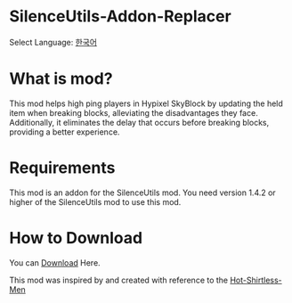 # SilenceUtils-Addon-Replacer

Select Language: [한국어](https://github.com/SILENCE-SIMSOOL/SilenceUtils-Addon-Replacer/blob/main/Korean.md)

# What is mod?
This mod helps high ping players in Hypixel SkyBlock by updating the held item when breaking blocks, alleviating the disadvantages they face.
Additionally, it eliminates the delay that occurs before breaking blocks, providing a better experience.

# Requirements
This mod is an addon for the SilenceUtils mod.
You need version 1.4.2 or higher of the SilenceUtils mod to use this mod.

# How to Download
You can [Download](https://github.com/SILENCE-SIMSOOL/SilenceUtils-Addon-Replacer/releases/latest) Here.

This mod was inspired by and created with reference to the [Hot-Shirtless-Men](https://github.com/Rekteiru/Hot-Shirtless-Men)
